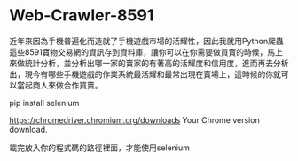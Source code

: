 # Web-Crawler-8591
近年來因為手機普遍化而造就了手機遊戲市場的活耀性，因此我就用Python爬蟲這些8591寶物交易網的資訊存到資料庫，讓你可以在你需要做買賣的時候，馬上來做統計分析，並分析出哪一家的賣家的有著高的活耀度和信用度，進而再去分析出，現今有哪些手機遊戲的作業系統最活耀和最常出現在賣場上，這時候的你就可以當起商人來做合作買賣。

pip install selenium



https://chromedriver.chromium.org/downloads
Your Chrome version download.



載完放入你的程式碼的路徑裡面，才能使用selenium
